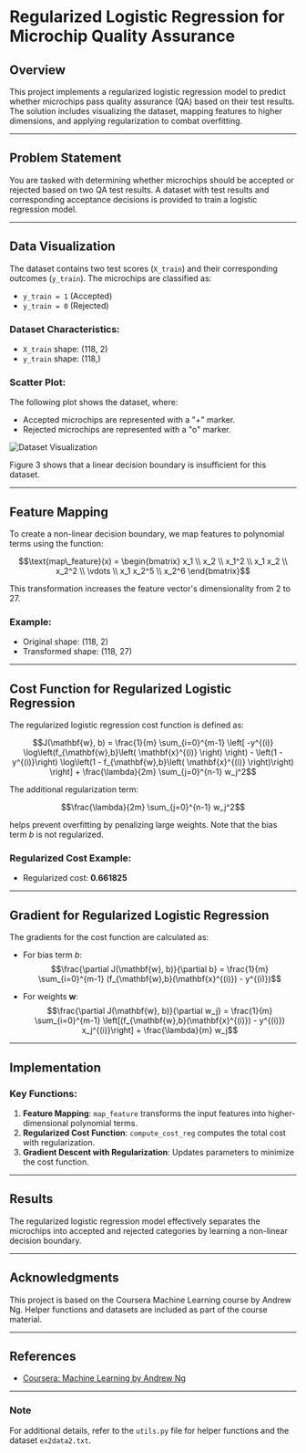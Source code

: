 # Regularized Logistic Regression for Microchip Quality Assurance

## Overview
This project implements a regularized logistic regression model to predict whether microchips pass quality assurance (QA) based on their test results. The solution includes visualizing the dataset, mapping features to higher dimensions, and applying regularization to combat overfitting.

---

## Problem Statement

You are tasked with determining whether microchips should be accepted or rejected based on two QA test results. A dataset with test results and corresponding acceptance decisions is provided to train a logistic regression model.

---

## Data Visualization

The dataset contains two test scores (`X_train`) and their corresponding outcomes (`y_train`). The microchips are classified as:
- `y_train = 1` (Accepted)
- `y_train = 0` (Rejected)

### Dataset Characteristics:
- `X_train` shape: (118, 2)
- `y_train` shape: (118,)

### Scatter Plot:
The following plot shows the dataset, where:
- Accepted microchips are represented with a "+" marker.
- Rejected microchips are represented with a "o" marker.

![Dataset Visualization](images/figure%203.png)

Figure 3 shows that a linear decision boundary is insufficient for this dataset.

---

## Feature Mapping

To create a non-linear decision boundary, we map features to polynomial terms using the function:

$$\text{map\_feature}(x) = \begin{bmatrix}
    x_1 \\
    x_2 \\
    x_1^2 \\
    x_1 x_2 \\
    x_2^2 \\
    \vdots \\
    x_1 x_2^5 \\
    x_2^6
\end{bmatrix}$$

This transformation increases the feature vector's dimensionality from 2 to 27.

### Example:
- Original shape: (118, 2)
- Transformed shape: (118, 27)

---

## Cost Function for Regularized Logistic Regression

The regularized logistic regression cost function is defined as:

$$J(\mathbf{w}, b) = \frac{1}{m} \sum_{i=0}^{m-1} \left[ -y^{(i)} \log\left(f_{\mathbf{w},b}\left( \mathbf{x}^{(i)} \right) \right) - \left(1 - y^{(i)}\right) \log\left(1 - f_{\mathbf{w},b}\left( \mathbf{x}^{(i)} \right)\right) \right] + \frac{\lambda}{2m} \sum_{j=0}^{n-1} w_j^2$$

The additional regularization term:

$$\frac{\lambda}{2m} \sum_{j=0}^{n-1} w_j^2$$

helps prevent overfitting by penalizing large weights. Note that the bias term $b$ is not regularized.

### Regularized Cost Example:
- Regularized cost: **0.661825**

---

## Gradient for Regularized Logistic Regression

The gradients for the cost function are calculated as:

- For bias term $b$:
  $$\frac{\partial J(\mathbf{w}, b)}{\partial b} = \frac{1}{m} \sum_{i=0}^{m-1} (f_{\mathbf{w},b}(\mathbf{x}^{(i)}) - y^{(i)})$$

- For weights $\mathbf{w}$:
  $$\frac{\partial J(\mathbf{w}, b)}{\partial w_j} = \frac{1}{m} \sum_{i=0}^{m-1} \left[(f_{\mathbf{w},b}(\mathbf{x}^{(i)}) - y^{(i)}) x_j^{(i)}\right] + \frac{\lambda}{m} w_j$$

---

## Implementation

### Key Functions:
1. **Feature Mapping**: `map_feature` transforms the input features into higher-dimensional polynomial terms.
2. **Regularized Cost Function**: `compute_cost_reg` computes the total cost with regularization.
3. **Gradient Descent with Regularization**: Updates parameters to minimize the cost function.

---

## Results

The regularized logistic regression model effectively separates the microchips into accepted and rejected categories by learning a non-linear decision boundary.

---

## Acknowledgments
This project is based on the Coursera Machine Learning course by Andrew Ng. Helper functions and datasets are included as part of the course material.

---

## References
- [Coursera: Machine Learning by Andrew Ng](https://www.coursera.org/learn/machine-learning)

---

### Note
For additional details, refer to the `utils.py` file for helper functions and the dataset `ex2data2.txt`.
